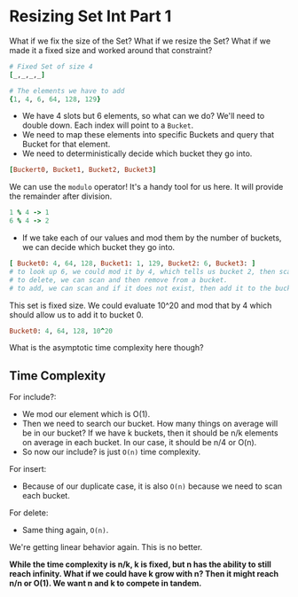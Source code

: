 # Resizing Set Int Part 1

What if we fix the size of the Set? What if we resize the Set? What if we made it a fixed size and worked around that constraint?
```rb
# Fixed Set of size 4
[_,_,_,_]

# The elements we have to add
{1, 4, 6, 64, 128, 129}
```

* We have 4 slots but 6 elements, so what can we do? We'll need to double down. Each index will point to a `Bucket`.
* We need to map these elements into specific Buckets and query that Bucket for that element.
* We need to deterministically decide which bucket they go into.

```rb
[Buckert0, Bucket1, Bucket2, Bucket3]
```

We can use the ``modulo`` operator! It's a handy tool for us here. It will provide the remainder after division.
```rb
1 % 4 -> 1
6 % 4 -> 2
```

* If we take each of our values and mod them by the number of buckets, we can decide which bucket they go into.

```rb
[ Bucket0: 4, 64, 128, Bucket1: 1, 129, Bucket2: 6, Bucket3: ]
# to look up 6, we could mod it by 4, which tells us bucket 2, then scan bucket 2 and see if 6 is included.
# to delete, we can scan and then remove from a bucket.
# to add, we can scan and if it does not exist, then add it to the bucket.
```
This set is fixed size. We could evaluate 10^20 and mod that by 4 which should allow us to add it to bucket 0.
```rb
Bucket0: 4, 64, 128, 10^20
```

What is the asymptotic time complexity here though?

## Time Complexity

For include?:
* We mod our element which is O(1).
* Then we need to search our bucket. How many things on average will be in our bucket? If we have k buckets, then it should be n/k elements on average in each bucket. In our case, it should be n/4 or O(n).
* So now our include? is just `O(n)` time complexity.

For insert:
* Because of our duplicate case, it is also `O(n)` because we need to scan each bucket.

For delete:
* Same thing again, `O(n)`.

We're getting linear behavior again. This is no better.

**While the time complexity is n/k, k is fixed, but n has the ability to still reach infinity. What if we could have k grow with n? Then it might reach n/n or O(1). We want n and k to compete in tandem.**